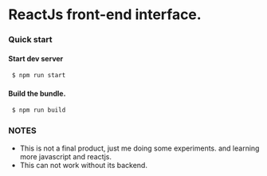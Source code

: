# ReactJs front-end interface.

### Quick start

#### Start dev server
```bash
 $ npm run start
```

#### Build the bundle.
```bash
 $ npm run build
```

### NOTES

- This is not a final product, just me doing some experiments. and learning
more javascript and reactjs.
- This can not work without its backend.
